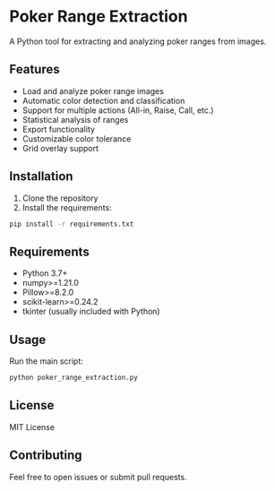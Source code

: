 # Poker Range Extraction

A Python tool for extracting and analyzing poker ranges from images.

## Features
- Load and analyze poker range images
- Automatic color detection and classification
- Support for multiple actions (All-in, Raise, Call, etc.)
- Statistical analysis of ranges
- Export functionality
- Customizable color tolerance
- Grid overlay support

## Installation

1. Clone the repository
2. Install the requirements:
```bash
pip install -r requirements.txt
```

## Requirements
- Python 3.7+
- numpy>=1.21.0
- Pillow>=8.2.0
- scikit-learn>=0.24.2
- tkinter (usually included with Python)

## Usage
Run the main script:
```bash
python poker_range_extraction.py
```

## License
MIT License

## Contributing
Feel free to open issues or submit pull requests.
